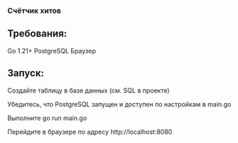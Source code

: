 ### Счётчик хитов


## Требования:

Go 1.21+
PostgreSQL
Браузер


## Запуск:

Создайте таблицу в базе данных (см. SQL в проекте)

Убедитесь, что PostgreSQL запущен и доступен по настройкам в main.go

Выполните go run main.go

Перейдите в браузере по адресу http://localhost:8080
